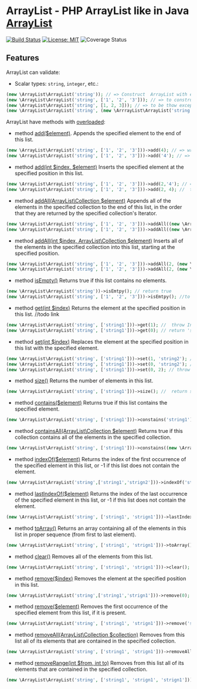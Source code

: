 # ArrayList - PHP ArrayList like in Java [ArrayList](https://docs.oracle.com/javase/7/docs/api/java/util/ArrayList.html)

[![Build Status](https://travis-ci.org/makeey/ArrayList.svg?branch=master)](https://travis-ci.org/makeey/ArrayList)
[![License: MIT](https://img.shields.io/badge/License-MIT-yellow.svg)](https://opensource.org/licenses/MIT)
![Coverage Status](https://coveralls.io/repos/github/makeey/ArrayList/badge.svg?branch=dev)

## Features

ArrayList can validate:

- Scalar types: `string`, `integer`, etc.:

```php
(new \ArrayList\ArrayList('string')); // => Construct  ArrayList with empty values type 'string'
(new \ArrayList\ArrayList('string', ['1', '2', '3'])); // => to construct object
(new \ArrayList\ArrayList('string', [1, 2, 3])); // => to be thow exception
(new \ArrayList\ArrayList('string', (new \ArrrayList\ArrayList('string', ['foo', 'bar'])))); // => Construct  ArrayList with values from other ArrayList
```

ArrayList have methods with [overloaded](https://en.wikipedia.org/wiki/Function_overloading):
- method [add($element)](https://docs.oracle.com/javase/7/docs/api/java/util/ArrayList.html#add(E)). Appends the specified element to the end of this list.
```php
(new \ArrayList\ArrayList('string', ['1', '2', '3']))->add(4); // => wrong type. Throw expection
(new \ArrayList\ArrayList('string', ['1', '2', '3']))->add('4'); // => append element to end of list
```

- method [add(int $index, $element)](https://docs.oracle.com/javase/7/docs/api/java/util/ArrayList.html#add(int,%20E)) Inserts the specified element at the specified position in this list.
```php
(new \ArrayList\ArrayList('string', ['1', '2', '3']))->add(2,'4'); // => return true
(new \ArrayList\ArrayList('string', ['1', '2', '3']))->add(2, 4); //  throw exepction
```

- method [addAll(ArrayList\Collection $element)](https://docs.oracle.com/javase/7/docs/api/java/util/ArrayList.html#addAll(java.util.Collection))  Appends all of the elements in the specified collection to the end of this list, in the order that they are returned by the specified collection's Iterator.
```php
(new \ArrayList\ArrayList('string', ['1', '2', '3']))->addAll((new \ArrayList\ArrayList('string', ['1', '2', '3'])); // => return true
(new \ArrayList\ArrayList('string', ['1', '2', '3']))->addAll((new \ArrayList\ArrayList('integer', [1, 2, 3])); // => throw exception
```

- method [addAll(int $index, ArrayList\Collection $element)](https://docs.oracle.com/javase/7/docs/api/java/util/ArrayList.html#addAll(int,%20java.util.Collection))  Inserts all of the elements in the specified collection into this list, starting at the specified position.

```php
(new \ArrayList\ArrayList('string', ['1', '2', '3']))->addAll(2, (new \ArrayList\ArrayList('string', ['1', '2', '3'])); // => return true
(new \ArrayList\ArrayList('string', ['1', '2', '3']))->addAll(2, (new \ArrayList\ArrayList('integer', [1, 2, 3])); // => throw exception
```

- method [isEmpty()](https://docs.oracle.com/javase/7/docs/api/java/util/ArrayList.html#isEmpty())  Returns true if this list contains no elements. 
```php
(new \ArrayList\ArrayList('string'))->isEmtpy(); // return true
(new \ArrayList\ArrayList('string', ['1', '2', '3']))->isEmtpy(); //to be false
```

- method [get(int $index)](https://docs.oracle.com/javase/7/docs/api/java/util/ArrayList.html#get(int)) Returns the element at the specified position in this list. //todo link
```php
(new \ArrayList\ArrayList('string', ['string1']))->get(1); //  throw IndexOutOfBoundsException
(new \ArrayList\ArrayList('string', ['string1']))->get(0); // return 'string1'
```

- method [set(int $index)](https://docs.oracle.com/javase/7/docs/api/java/util/ArrayList.html#set(int,%20E)) Replaces the element at the specified position in this list with the specified element.
```php
(new \ArrayList\ArrayList('string', ['string1']))->set(1, 'string2'); //  throw IndexOutOfBoundsException
(new \ArrayList\ArrayList('string', ['string1']))->set(0, 'string2'); // set new value
(new \ArrayList\ArrayList('string', ['string1']))->set(0, 2); // throw exception
```

- method [size()](https://docs.oracle.com/javase/7/docs/api/java/util/ArrayList.html#size()) Returns the number of elements in this list.
```php
(new \ArrayList\ArrayList('string', ['string1']))->size(); //  return size ArrayList
```

- method [contains($element)](https://docs.oracle.com/javase/7/docs/api/java/util/ArrayList.html#contains(java.lang.Object)) Returns true if this list contains the specified element.
```php
(new \ArrayList\ArrayList('string', ['string1']))->constains('string1'); //  return true
```
- method [containsAll(ArrayList\Collection $element)](https://docs.oracle.com/javase/7/docs/api/java/util/AbstractCollection.html#containsAll(java.util.Collection)) Returns true if this collection contains all of the elements in the specified collection.
```php
(new \ArrayList\ArrayList('string', ['string1']))->constains((new \ArrayList\ArrayList('string', ['string1'])); //  return true
```

- method [indexOf($element)](https://docs.oracle.com/javase/7/docs/api/java/util/ArrayList.html#indexOf(java.lang.Object)) Returns the index of the first occurrence of the specified element in this list, or -1 if this list does not contain the element.
```php
(new \ArrayList\ArrayList('string',['string1','strign2']))->indexOf('string1'); //  return 0
```

- method [lastIndexOf($element)](https://docs.oracle.com/javase/7/docs/api/java/util/ArrayList.html#lastIndexOf(java.lang.Object)) Returns the index of the last occurrence of the specified element in this list, or -1 if this list does not contain the element.
```php
(new \ArrayList\ArrayList('string', ['string1', 'strign1']))->lastIndexOf('string1'); //  return 1
```

- method [toArray()](https://docs.oracle.com/javase/7/docs/api/java/util/ArrayList.html#toArray()) Returns an array containing all of the elements in this list in proper sequence (from first to last element).
```php
(new \ArrayList\ArrayList('string', ['string1', 'strign1']))->toArray(); //  return ['string1','strign1']
```

- method [clear()](https://docs.oracle.com/javase/7/docs/api/java/util/ArrayList.html#clear()) Removes all of the elements from this list.
```php
(new \ArrayList\ArrayList('string', ['string1', 'strign1']))->clear(); //  clear values 
```

- method [remove($index)](https://docs.oracle.com/javase/7/docs/api/java/util/ArrayList.html#remove(int))  Removes the element at the specified position in this list.
```php
(new \ArrayList\ArrayList('string',['string1','strign1']))->remove(0); //  return 'string1' 
```

- method [remove($element)](https://docs.oracle.com/javase/7/docs/api/java/util/ArrayList.html#remove(java.lang.Object))  Removes the first occurrence of the specified element from this list, if it is present.
```php
(new \ArrayList\ArrayList('string', ['string1', 'strign1']))->remove('string1'); //  return 'string1' 
```

- method [removeAll(ArrayList\Collection $collection)](https://docs.oracle.com/javase/7/docs/api/java/util/ArrayList.html#removeAll(java.util.Collection)) Removes from this list all of its elements that are contained in the specified collection.
```php
(new \ArrayList\ArrayList('string', ['string1', 'strign1']))->removeAll((new ArrayList\ArrayList('string', ['string1'])); //  return true
```

- method [removeRange(int $from, int to)](https://docs.oracle.com/javase/7/docs/api/java/util/ArrayList.html#removeRange(int,%20int)) Removes from this list all of its elements that are contained in the specified collection.
```php
(new \ArrayList\ArrayList('string', ['string1', 'strign1', 'strign1']))->removeRange(0, 1); //  return true
```
